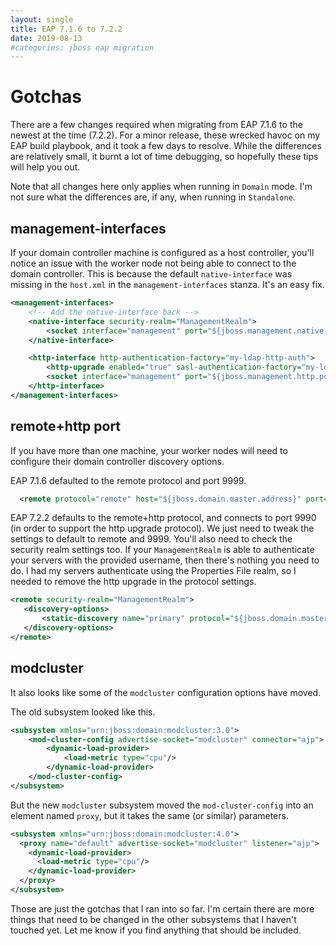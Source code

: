 ```yaml
---
layout: single
title: EAP 7.1.6 to 7.2.2
date: 2019-08-13
#categories: jboss eap migration
---
```


# Gotchas 

There are a few changes required when migrating from EAP 7.1.6 to the newest at the time (7.2.2).  For a minor release, these wrecked havoc on my EAP build playbook, and it took a few days to resolve.  While the differences are relatively small, it burnt a lot of time debugging, so hopefully these tips will help you out.

Note that all changes here only applies when running in `Domain` mode.  I'm not sure what the differences are, if any, when running in `Standalone`.


## management-interfaces
If your domain controller machine is configured as a host controller, you'll notice an issue with the worker node not being able to connect to the domain controller.  This is because the default `native-interface` was missing in the `host.xml`  in the `management-interfaces` stanza.  It's an easy fix.

```xml
<management-interfaces>
    <!-- Add the native-interface back -->
    <native-interface security-realm="ManagementRealm">
        <socket interface="management" port="${jboss.management.native.port:9999}"/>
    </native-interface>

    <http-interface http-authentication-factory="my-ldap-http-auth">
        <http-upgrade enabled="true" sasl-authentication-factory="my-ldap-sasl-auth"/>
        <socket interface="management" port="${jboss.management.http.port:9990}"/>
    </http-interface>
</management-interfaces>
```

## remote+http port
If you have more than one machine, your worker nodes will need to configure their domain controller discovery options.

EAP 7.1.6 defaulted to the remote protocol and port 9999.

```xml
  <remote protocol="remote" host="${jboss.domain.master.address}" port="${jboss.domain.master.port:9999}" security-realm="ManagementRealm"/>
```

EAP 7.2.2 defaults to the remote+http protocol, and connects to port 9990 (in order to support the http upgrade protocol).  We just need to tweak the settings to default to remote and 9999.  You'll also need to check the security realm settings too.  If your `ManagementRealm` is able to authenticate your servers with the provided username, then there's nothing you need to do.  I had my servers authenticate using the Properties File realm, so I needed to remove the http upgrade in the protocol settings.

```xml
<remote security-realm="ManagementRealm">
   <discovery-options>
       <static-discovery name="primary" protocol="${jboss.domain.master.protocol:remote+http}"  host="${jboss.domain.master.address}" port="${jboss.domain.master.port:9990}"/>
   </discovery-options>
</remote>
```

## modcluster
It also looks like some of the `modcluster` configuration options have moved.

The old subsystem looked like this.
```xml
<subsystem xmlns="urn:jboss:domain:modcluster:3.0">
    <mod-cluster-config advertise-socket="modcluster" connector="ajp">
        <dynamic-load-provider>
            <load-metric type="cpu"/>
        </dynamic-load-provider>
    </mod-cluster-config>
</subsystem>
```

But the new `modcluster` subsystem moved the `mod-cluster-config` into an element named `proxy`, but it takes the same (or similar) parameters.

```xml
<subsystem xmlns="urn:jboss:domain:modcluster:4.0">
  <proxy name="default" advertise-socket="modcluster" listener="ajp">
    <dynamic-load-provider>
      <load-metric type="cpu"/>
    </dynamic-load-provider>
  </proxy>
</subsystem>
```

Those are just the gotchas that I ran into so far.  I'm certain there are more things that need to be changed in the other subsystems that I haven't touched yet.  Let me know if you find anything that should be included.
